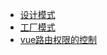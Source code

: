 * [设计模式](design-mode/ "设计模式")
* [工厂模式](design-mode/factory "工厂模式")
* [vue路由权限的控制](other/vue路由权限的控制 "vue路由权限的控制")